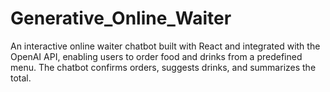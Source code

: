 # Generative_Online_Waiter
An interactive online waiter chatbot built with React and integrated with the OpenAI API, enabling users to order food and drinks from a predefined menu. The chatbot confirms orders, suggests drinks, and summarizes the total.
